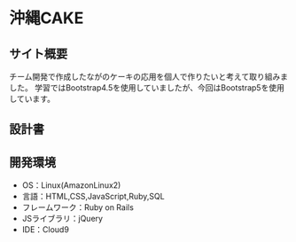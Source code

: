 # 沖縄CAKE

## サイト概要
チーム開発で作成したながのケーキの応用を個人で作りたいと考えて取り組みました。
学習ではBootstrap4.5を使用していましたが、今回はBootstrap5を使用しています。

## 設計書


## 開発環境
- OS：Linux(AmazonLinux2)
- 言語：HTML,CSS,JavaScript,Ruby,SQL
- フレームワーク：Ruby on Rails
- JSライブラリ：jQuery
- IDE：Cloud9